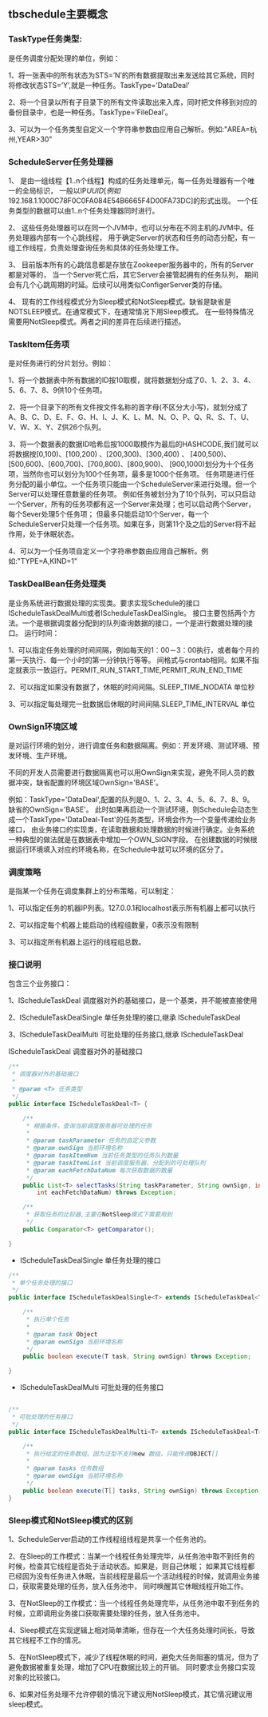## tbschedule主要概念

### TaskType任务类型: 
是任务调度分配处理的单位，例如：

1、将一张表中的所有状态为STS=’N’的所有数据提取出来发送给其它系统，同时将修改状态STS=’Y’,就是一种任务。TaskType=’DataDeal’

2、将一个目录以所有子目录下的所有文件读取出来入库，同时把文件移到对应的备份目录中，也是一种任务。TaskType=’FileDeal’。

3、可以为一个任务类型自定义一个字符串参数由应用自己解析。例如:"AREA=杭州,YEAR>30"
### ScheduleServer任务处理器

1、 是由一组线程【1..n个线程】构成的任务处理单元，每一任务处理器有一个唯一的全局标识，
一般以IP$UUID[例如192.168.1.100$0C78F0C0FA084E54B6665F4D00FA73DC]的形式出现。
一个任务类型的数据可以由1..n个任务处理器同时进行。

2、 这些任务处理器可以在同一个JVM中，也可以分布在不同主机的JVM中。任务处理器内部有一个心跳线程，
用于确定Server的状态和任务的动态分配，有一组工作线程，负责处理查询任务和具体的任务处理工作。

3、 目前版本所有的心跳信息都是存放在Zookeeper服务器中的，所有的Server都是对等的，
当一个Server死亡后，其它Server会接管起拥有的任务队列，
期间会有几个心跳周期的时延。后续可以用类似ConfigerServer类的存储。

4、 现有的工作线程模式分为Sleep模式和NotSleep模式。缺省是缺省是NOTSLEEP模式。在通常模式下，在通常情况下用Sleep模式。
在一些特殊情况需要用NotSleep模式。两者之间的差异在后续进行描述。
### TaskItem任务项

是对任务进行的分片划分。例如：

1、将一个数据表中所有数据的ID按10取模，就将数据划分成了0、1、2、3、4、5、6、7、8、9供10个任务项。

2、将一个目录下的所有文件按文件名称的首字母(不区分大小写)，就划分成了A、B、C、D、E、F、G、H、I、J、K、L、M、N、O、P、Q、R、S、T、U、V、W、X、Y、Z供26个队列。

3、将一个数据表的数据ID哈希后按1000取模作为最后的HASHCODE,我们就可以将数据按[0,100)、[100,200) 、[200,300)、[300,400) 、
[400,500)、[500,600)、[600,700)、[700,800)、[800,900)、 [900,1000)划分为十个任务项，当然你也可以划分为100个任务项，最多是1000个任务项。
任务项是进行任务分配的最小单位。一个任务项只能由一个ScheduleServer来进行处理。但一个Server可以处理任意数量的任务项。
例如任务被划分为了10个队列，可以只启动一个Server，所有的任务项都有这一个Server来处理；也可以启动两个Server，每个Sever处理5个任务项；
但最多只能启动10个Server，每一个ScheduleServer只处理一个任务项。如果在多，则第11个及之后的Server将不起作用，处于休眠状态。

4、可以为一个任务项自定义一个字符串参数由应用自己解析。例如:"TYPE=A,KIND=1"

### TaskDealBean任务处理类
是业务系统进行数据处理的实现类。要求实现Schedule的接口IScheduleTaskDealMulti或者IScheduleTaskDealSingle。
接口主要包括两个方法。一个是根据调度器分配到的队列查询数据的接口，一个是进行数据处理的接口。
运行时间：

1、可以指定任务处理的时间间隔，例如每天的1：00－3：00执行，或者每个月的第一天执行、每一个小时的第一分钟执行等等。
间格式与crontab相同。如果不指定就表示一致运行。PERMIT_RUN_START_TIME,PERMIT_RUN_END_TIME

2、可以指定如果没有数据了，休眠的时间间隔。SLEEP_TIME_NODATA 单位秒

3、可以指定每处理完一批数据后休眠的时间间隔.SLEEP_TIME_INTERVAL 单位 

### OwnSign环境区域

是对运行环境的划分，进行调度任务和数据隔离。例如：开发环境、测试环境、预发环境、生产环境。

不同的开发人员需要进行数据隔离也可以用OwnSign来实现，避免不同人员的数据冲突，缺省配置的环境区域OwnSign='BASE'。

例如：TaskType='DataDeal',配置的队列是0、1、2、3、4、5、6、7、8、9。缺省的OwnSign='BASE'。
此时如果再启动一个测试环境，则Schedule会动态生成一个TaskType='DataDeal-Test'的任务类型，环境会作为一个变量传递给业务接口，
由业务接口的实现类，在读取数据和处理数据的时候进行确定。业务系统一种典型的做法就是在数据表中增加一个OWN_SIGN字段。
在创建数据的时候根据运行环境填入对应的环境名称，在Schedule中就可以环境的区分了。

### 调度策略

是指某一个任务在调度集群上的分布策略，可以制定：

1、可以指定任务的机器IP列表。127.0.0.1和localhost表示所有机器上都可以执行

2、可以指定每个机器上能启动的线程组数量，0表示没有限制

3、可以指定所有机器上运行的线程组总数。

### 接口说明

包含三个业务接口：

1、IScheduleTaskDeal 调度器对外的基础接口，是一个基类，并不能被直接使用

2、IScheduleTaskDealSingle 单任务处理的接口,继承 IScheduleTaskDeal

3、IScheduleTaskDealMulti 可批处理的任务接口,继承 IScheduleTaskDeal

IScheduleTaskDeal 调度器对外的基础接口
```java
/**
 * 调度器对外的基础接口
 *
 * @param <T> 任务类型
 */
public interface IScheduleTaskDeal<T> {

    /**
     * 根据条件，查询当前调度服务器可处理的任务
     *
     * @param taskParameter 任务的自定义参数
     * @param ownSign 当前环境名称
     * @param taskItemNum 当前任务类型的任务队列数量
     * @param taskItemList 当前调度服务器，分配到的可处理队列
     * @param eachFetchDataNum 每次获取数据的数量
     */
    public List<T> selectTasks(String taskParameter, String ownSign, int taskItemNum, List<TaskItemDefine> taskItemList,
        int eachFetchDataNum) throws Exception;

    /**
     * 获取任务的比较器,主要在NotSleep模式下需要用到
     */
    public Comparator<T> getComparator();

}

```
- IScheduleTaskDealSingle 单任务处理的接口
```java
/**
 * 单个任务处理的接口
 */
public interface IScheduleTaskDealSingle<T> extends IScheduleTaskDeal<T> {

    /**
     * 执行单个任务
     *
     * @param task Object
     * @param ownSign 当前环境名称
     */
    public boolean execute(T task, String ownSign) throws Exception;

}
```
- IScheduleTaskDealMulti 可批处理的任务接口
```java

/**
 * 可批处理的任务接口
 */
public interface IScheduleTaskDealMulti<T> extends IScheduleTaskDeal<T> {

    /**
     * 执行给定的任务数组。因为泛型不支持new 数组，只能传递OBJECT[]
     *
     * @param tasks 任务数组
     * @param ownSign 当前环境名称
     */
    public boolean execute(T[] tasks, String ownSign) throws Exception;
}
```
### Sleep模式和NotSleep模式的区别

1、ScheduleServer启动的工作线程组线程是共享一个任务池的。

2、在Sleep的工作模式：当某一个线程任务处理完毕，从任务池中取不到任务的时候，检查其它线程是否处于活动状态。如果是，则自己休眠；
 如果其它线程都已经因为没有任务进入休眠，当前线程是最后一个活动线程的时候，就调用业务接口，获取需要处理的任务，放入任务池中，
 同时唤醒其它休眠线程开始工作。

3、在NotSleep的工作模式：当一个线程任务处理完毕，从任务池中取不到任务的时候，立即调用业务接口获取需要处理的任务，放入任务池中。

4、Sleep模式在实现逻辑上相对简单清晰，但存在一个大任务处理时间长，导致其它线程不工作的情况。

5、在NotSleep模式下，减少了线程休眠的时间，避免大任务阻塞的情况，但为了避免数据被重复处理，增加了CPU在数据比较上的开销。
 同时要求业务接口实现对象的比较接口。

6、如果对任务处理不允许停顿的情况下建议用NotSleep模式，其它情况建议用sleep模式。